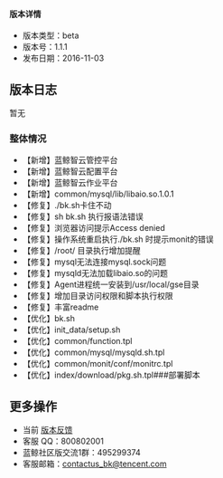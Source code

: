 #### 版本详情

- 版本类型：beta
- 版本号：1.1.1
- 发布日期：2016-11-03


## 版本日志 

暂无

### 整体情况

- 【新增】蓝鲸智云管控平台
- 【新增】蓝鲸智云配置平台
- 【新增】蓝鲸智云作业平台
- 【新增】common/mysql/lib/libaio.so.1.0.1
- 【修复】./bk.sh卡住不动
- 【修复】sh bk.sh 执行报语法错误
- 【修复】浏览器访问提示Access denied
- 【修复】操作系统重启执行./bk.sh 时提示monit的错误
- 【修复】/root/ 目录执行增加提醒
- 【修复】mysql无法连接mysql.sock问题
- 【修复】mysqld无法加载libaio.so的问题
- 【修复】Agent进程统一安装到/usr/local/gse目录
- 【修复】增加目录访问权限和脚本执行权限
- 【修复】丰富readme
- 【优化】bk.sh
- 【优化】init_data/setup.sh
- 【优化】common/function.tpl
- 【优化】common/mysql/mysqld.sh.tpl
- 【优化】common/monit/conf/monitrc.tpl
- 【优化】index/download/pkg.sh.tpl###部署脚本


## 更多操作

- 当前 [版本反馈](http://bk.tencent.com/s-mart/community)
- 客服 QQ：800802001
- 蓝鲸社区版交流1群：495299374
- 客服邮箱：contactus_bk@tencent.com
